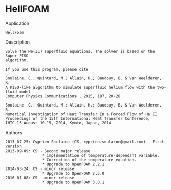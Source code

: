 # HellFOAM

Application

    HellFoam

Description

    Solve the He(II) superfluid equations. The solver is based on the Super-PISO
	algorithm. 

    If you use this program, please cite

	Soulaine, C.; Quintard, M.; Allain, H.; Baudouy, B. & Van Weelderen, R. 
	A PISO-like algorithm to simulate superfluid helium flow with the two-fluid model 
	Computer Physics Communications , 2015, 187, 20-28

	Soulaine, C.; Quintard, M.; Allain, H.; Baudouy, B. & Van Weelderen, R. 
	Numerical Investigation of Heat Transfer In a Forced Flow of He II 
	Proceedings of the 15th International Heat Transfer Conference, 
	IHTC-15 August 10-15, 2014, Kyoto, Japan, 2014

Authors

	2013-07-25: Cyprien Soulaine (CS, cyprien.soulaine@gmail.com) - First version
	2013-09-09: CS - Second major release
					* implementation of temperature-dependant variable. 
					* Correction of the temperature equation.
					* Upgrade to OpenFOAM 2.2.1
	2014-03-24: CS - minor release
					* Upgrade to OpenFOAM 2.3.0 
	2016-01-08: CS - minor release
					* Upgrade to OpenFOAM 3.0.1 
